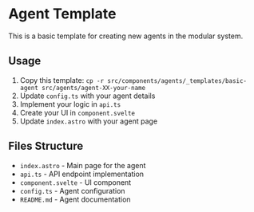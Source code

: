 # Agent Template

This is a basic template for creating new agents in the modular system.

## Usage

1. Copy this template: `cp -r src/components/agents/_templates/basic-agent src/agents/agent-XX-your-name`
2. Update `config.ts` with your agent details
3. Implement your logic in `api.ts`
4. Create your UI in `component.svelte`
5. Update `index.astro` with your agent page

## Files Structure

- `index.astro` - Main page for the agent
- `api.ts` - API endpoint implementation  
- `component.svelte` - UI component
- `config.ts` - Agent configuration
- `README.md` - Agent documentation
